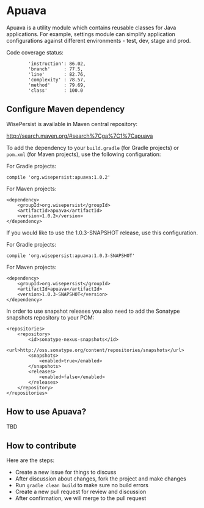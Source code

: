 # Apuava

Apuava is a utility module which contains reusable classes for Java applications. For example, settings module can simplify application configurations against different environments - test, dev, stage and prod.

Code coverage status:

            'instruction': 86.02,
            'branch'     : 77.5,
            'line'       : 82.76,
            'complexity' : 78.57,
            'method'     : 79.69,
            'class'      : 100.0

## Configure Maven dependency

WisePersist is available in Maven central repository: 

http://search.maven.org/#search%7Cga%7C1%7Capuava

To add the dependency to your `build.gradle` (for Gradle projects) or `pom.xml` (for Maven projects), use the following configuration:

For Gradle projects:

```
compile 'org.wisepersist:apuava:1.0.2'
```

For Maven projects:

```
<dependency>
    <groupId>org.wisepersist</groupId>
    <artifactId>apuava</artifactId>
    <version>1.0.2</version>
</dependency>
```

If you would like to use the 1.0.3-SNAPSHOT release, use this configuration.

For Gradle projects:

```
compile 'org.wisepersist:apuava:1.0.3-SNAPSHOT'
```

For Maven projects:

```
<dependency>
    <groupId>org.wisepersist</groupId>
    <artifactId>apuava</artifactId>
    <version>1.0.3-SNAPSHOT</version>
</dependency>
```

In order to use snapshot releases you also need to add the Sonatype snapshots repository to your POM:

```
<repositories>
    <repository>
        <id>sonatype-nexus-snapshots</id>
        <url>http://oss.sonatype.org/content/repositories/snapshots</url>
        <snapshots>
            <enabled>true</enabled>
        </snapshots>
        <releases>
            <enabled>false</enabled>
        </releases>
    </repository>
</repositories>
```

## How to use Apuava?

TBD

## How to contribute

Here are the steps:

* Create a new issue for things to discuss
* After discussion about changes, fork the project and make changes
* Run `gradle clean build` to make sure no build errors
* Create a new pull request for review and discussion
* After confirmation, we will merge to the pull request
